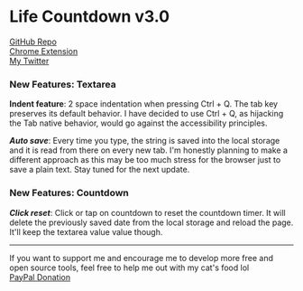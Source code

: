 # Life Countdown v3.0  

[GitHub Repo](https://github.com/vaaroncarrasco/lf-vite)\
[Chrome Extension](https://chrome.google.com/webstore/detail/life-countdown/cbmkjjddopphkedckgbaoenglknojeob)\
[My Twitter](https://twitter.com/_aaroncarrasco)

### New Features: Textarea


**Indent feature**: 2 space indentation when pressing Ctrl + Q.
The tab key preserves its default behavior. I have decided to
use Ctrl + Q, as hijacking the Tab native behavior, would go
against the accessibility principles.


***Auto save***: Every time you type, the string is saved into the
local storage and it is read from there on every new tab.
I'm honestly planning to make a different approach as this
may be too much stress for the browser just to save a plain
text. Stay tuned for the next update.


### New Features: Countdown

***Click reset***: Click or tap on countdown to reset the
countdown timer. It will delete the previously saved date
from the local storage and reload the page. It'll keep the
textarea value value though.
***
If you want to support me and encourage me to develop more free
and open source tools, feel free to help me out with my cat's food lol\
[PayPal Donation](https://www.paypal.com/donate/?hosted_button_id=V6MG7L7EA4HW8)
